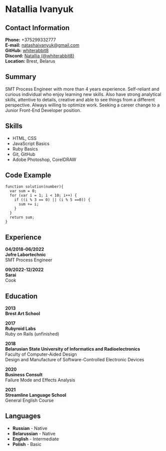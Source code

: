 # __Natallia Ivanyuk__

## __Contact Information__  
__Phone:__ +375299332777  
__E-mail:__ natashaivanyuk@gmail.com  
__GitHub:__ [whiterabbit8](https://github.com/whiterabbit8)  
__Discord:__ [Natallia (@whiterabbit8)](https://discordapp.com/users/586640596320387074)  
__Location:__ Brest, Belarus  

## __Summary__
SMT Process Engineer with more than 4 years experience. Self-reliant and curious individual 
who enjoy learning new skills. Also have strong analytical skills, attentive to details, 
creative and able to see things from a different perspective. Always willing to optimize work. 
Seeking a career change to a Junior Front-End Developer position.

## __Skills__
* HTML, CSS
* JavaScript Basics
* Ruby Basics
* Git, GitHub
* Adobe Photoshop, CorelDRAW

## __Code Example__
```
function solution(number){
  var sum = 0;
  for (var i = 1; i < 10; i++) {
    if ((i % 3 == 0) || (i % 5 ==0)) {
      sum += i;
    }
  }
  return sum;
}
```

## __Experience__
__04/2018-06/2022__  
__Jofre Labortechnic__  
SMT Process Engineer

__09/2022-12/2022__  
__Sarai__  
Cook  

## __Education__
__2013__  
__Brest Art School__

__2017__  
__Rubyroid Labs__  
Ruby on Rails (unfinished)

__2018__  
__Belarusian State University of Informatics and Radioelectronics__  
Faculty of Computer-Aided Design  
Design and Manufacture of Software-Controlled Electronic Devices

__2020__  
__Business Consult__  
Failure Mode and Effects Analysis

__2021__  
__Streamline Language School__  
General English Course

## __Languages__
* __Russian__ - Native
* __Belarussian__ - Native
* __English__ - Intermediate
* __Polish__ - Basic